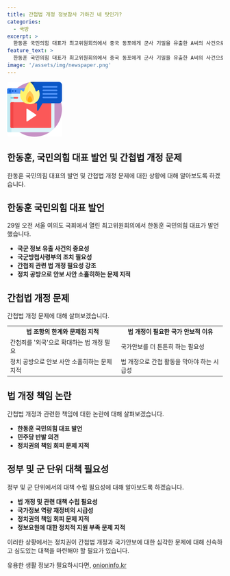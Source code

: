 ```yaml
---
title: 간첩법 개정 정보참사 가하긴 네 탓인가?
categories:
  - 국방
excerpt: >
  한동훈 국민의힘 대표가 최고위원회의에서 중국 동포에게 군사 기밀을 유출한 A씨의 사건으로 인한 국가 안보 문제를 제기했다. 현재의 간첩죄 관련 법 조항이 미비한 점을 지적하며 간첩죄 범위를 외국으로 확대하는 법 개정을 통해 국가 안보를 강화해야 한다고 주장했으며, 이를 통해 정치적 공방으로 사안이 소비되는 것을 비판했다. 이에 대해 민주당은 간첩법 개정을 막았다는 주장에 대해 반박했으며, 국가 위기 상황에도 정치권은 국민의 안전을 우선시하는 것이 중요하다고 강조했다.
feature_text: >
  한동훈 국민의힘 대표가 최고위원회의에서 중국 동포에게 군사 기밀을 유출한 A씨의 사건으로 인한 국가 안보 문제를 제기했다. 현재의 간첩죄 관련 법 조항이 미비한 점을 지적하며 간첩죄 범위를 외국으로 확대하는 법 개정을 통해 국가 안보를 강화해야 한다고 주장했으며, 이를 통해 정치적 공방으로 사안이 소비되는 것을 비판했다. 이에 대해 민주당은 간첩법 개정을 막았다는 주장에 대해 반박했으며, 국가 위기 상황에도 정치권은 국민의 안전을 우선시하는 것이 중요하다고 강조했다.
image: '/assets/img/newspaper.png'
---
```


<p><img src="/assets/img/news.png" alt="rentncar 속보" /></p>

<h2 data-ke-size="size36">한동훈, 국민의힘 대표 발언 및 간첩법 개정 문제</h2>

<p data-ke-size="size16">한동훈 국민의힘 대표의 발언 및 간첩법 개정 문제에 대한 상황에 대해 알아보도록 하겠습니다.</p>

<h2 data-ke-size="size26">한동훈 국민의힘 대표 발언</h2>

<p data-ke-size="size16">29일 오전 서울 여의도 국회에서 열린 최고위원회의에서 한동훈 국민의힘 대표가 발언했습니다.</p>

<ul>
  <li><b>국군 정보 유출 사건의 중요성</b></li>
  <li><b>국군방첩사령부의 조치 필요성</b></li>
  <li><b>간첩죄 관련 법 개정 필요성 강조</b></li>
  <li><b>정치 공방으로 안보 사안 소홀히하는 문제 지적</b></li>
</ul>

<h2 data-ke-size="size26">간첩법 개정 문제</h2>

<p data-ke-size="size16">간첩법 개정 문제에 대해 살펴보겠습니다.</p>

<table>
  <tr>
    <td style="text-align: center; height: 17px;"><b>법 조항의 한계와 문제점 지적</b></td>
    <td style="text-align: center; height: 17px;"><b>법 개정이 필요한 국가 안보적 이유</b></td>
  </tr>
  <tr>
    <td>간첩죄를 '외국'으로 확대하는 법 개정 필요</td>
    <td>국가안보를 더 튼튼히 하는 필요성</td>
  </tr>
  <tr>
    <td>정치 공방으로 안보 사안 소홀히하는 문제 지적</td>
    <td>법 개정으로 간첩 활동을 막아야 하는 시급성</td>
  </tr>
</table>

<h2 data-ke-size="size26">법 개정 책임 논란</h2>

<p data-ke-size="size16">간첩법 개정과 관련한 책임에 대한 논란에 대해 살펴보겠습니다.</p>

<ul>
  <li><b>한동훈 국민의힘 대표 발언</b></li>
  <li><b>민주당 반발 의견</b></li>
  <li><b>정치권의 책임 회피 문제 지적</b></li>
</ul>

<h2 data-ke-size="size26">정부 및 군 단위 대책 필요성</h2>

<p data-ke-size="size16">정부 및 군 단위에서의 대책 수립 필요성에 대해 알아보도록 하겠습니다.</p>

<ul>
  <li><b>법 개정 및 관련 대책 수립 필요성</b></li>
  <li><b>국가정보 역량 재정비의 시급성</b></li>
  <li><b>정치권의 책임 회피 문제 지적</b></li>
  <li><b>정보요원에 대한 정치적 지원 부족 문제 지적</b></li>
</ul>

<p data-ke-size="size16">이러한 상황에서는 정치권이 간첩법 개정과 국가안보에 대한 심각한 문제에 대해 신속하고 심도있는 대책을 마련해야 할 필요가 있습니다.</p>
유용한 생활 정보가 필요하시다면, <a href="https://onioninfo.kr" rel="dofollow">onioninfo.kr</a>


